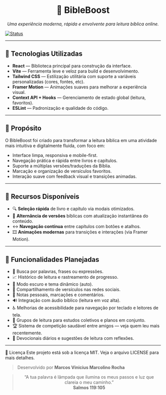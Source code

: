 <h1 align="center">📖 BibleBoost</h1>

<p align="center">
  <em>Uma experiência moderna, rápida e envolvente para leitura bíblica online.</em>
</p>

[![Status](https://img.shields.io/badge/status-em%20desenvolvimento-yellow?style=for-the-badge)](#)

---

## 🚀 Tecnologias Utilizadas

- **React** — Biblioteca principal para construção da interface.
- **Vite** — Ferramenta leve e veloz para build e desenvolvimento.
- **Tailwind CSS** — Estilização utilitária com suporte a variáveis personalizadas (cores, fontes, etc).
- **Framer Motion** — Animações suaves para melhorar a experiência visual.
- **Context API + Hooks** — Gerenciamento de estado global (leitura, favoritos).
- **ESLint** — Padronização e qualidade do código.

---

## 🎯 Propósito

O BibleBoost foi criado para transformar a leitura bíblica em uma atividade mais intuitiva e digitalmente fluida, com foco em:

- Interface limpa, responsiva e mobile-first.
- Navegação prática e rápida entre livros e capítulos.
- Suporte a múltiplas versões/traduções da Bíblia.
- Marcação e organização de versículos favoritos.
- Interação suave com feedback visual e transições animadas.

---

## 🧩 Recursos Disponíveis

- 🔍 **Seleção rápida** de livro e capítulo via modais otimizados.
- 📘 **Alternância de versões** bíblicas com atualização instantânea do conteúdo.
- ↔️ **Navegação contínua** entre capítulos com botões e atalhos.
- 🎞️ **Animações modernas** para transições e interações (via Framer Motion).

---

## 📅 Funcionalidades Planejadas

- 🔎 Busca por palavras, frases ou expressões.
- 📈 Histórico de leitura e rastreamento de progresso.
- 🌙 Modo escuro e tema dinâmico (auto).
- 🔗 Compartilhamento de versículos nas redes sociais.
- 📝 Notas pessoais, marcações e comentários.
- 🔊 Integração com áudio bíblico (leitura em voz alta).
- ♿ Melhorias de acessibilidade para navegação por teclado e leitores de tela.
- 👥 Grupos de leitura para estudos coletivos e planos em conjunto.
- 🏆 Sistema de competição saudável entre amigos — veja quem leu mais recentemente.
- 📆 Devocionais diários e sugestões de leitura com reflexões.

---

📄 Licença Este projeto está sob a licença MIT. Veja o arquivo LICENSE para mais detalhes.

> Desenvolvido por **Marcos Vinicius Marcolino Rocha**

<blockquote align="center">
  “A tua palavra é lâmpada que ilumina os meus passos e luz que clareia o meu caminho.”<br>
  <strong>Salmos 119:105</strong>
</blockquote>
